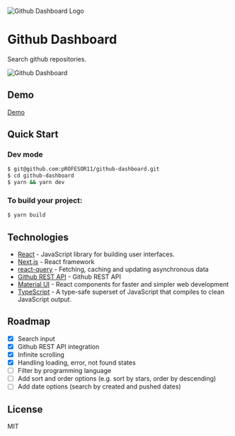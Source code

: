 
![Github Dashboard Logo](https://i.ibb.co/Fq3kKkk/6f553507-4bea-4729-8545-45d8137c1ada-200x200.png)

# Github Dashboard

Search github repositories.

![Github Dashboard](https://i.ibb.co/YyhjsDv/Screen-Shot-2020-10-25-at-22-42-23.png)

## Demo
[Demo](https://github-dashboard-eight.vercel.app/)

## Quick Start

### Dev mode
```sh
$ git@github.com:pROFESOR11/github-dashboard.git
$ cd github-dashboard
$ yarn && yarn dev
```

### To build your project:
```sh
$ yarn build
```

## Technologies
  - [React](https://reactjs.org/) - JavaScript library for building user interfaces.
  - [Next.js](https://github.com/vercel/next.js/) - React framework
  - [react-query](https://github.com/tannerlinsley/react-query) - Fetching, caching and updating asynchronous data
  - [Github REST API](https://docs.github.com/en/free-pro-team@latest/rest) - Github REST API
  - [Material UI](https://github.com/mui-org/material-ui) - React components for faster and simpler web development
  - [TypeScript](https://github.com/microsoft/TypeScript) - A type-safe superset of JavaScript that compiles to clean JavaScript output.

## Roadmap

- [X] Search input
- [X] Github REST API integration
- [X] Infinite scrolling
- [X] Handling loading, error, not found states
- [ ] Filter by programming language
- [ ] Add sort and order options (e.g. sort by stars, order by descending)
- [ ] Add date options (search by created and pushed dates)

## License
MIT
